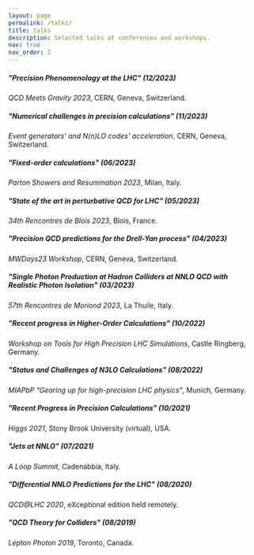 ```yaml
---
layout: page
permalink: /talks/
title: talks
description: Selected talks at conferences and workshops.
nav: true
nav_order: 2
---
```


##### **"Precision Phenomenology at the LHC"** *(12/2023)*
*QCD Meets Gravity 2023*, CERN, Geneva, Switzerland. 
&nbsp; 
<a href='https://indico.cern.ch/event/1317494/'><i class="fa-solid fa-link"></i></a> 
&nbsp; 
<a href='https://cds.cern.ch/record/2883975'><i class="fa-solid fa-video"></i></a>

##### **"Numerical challenges in precision calculations"** *(11/2023)*
*Event generators’ and N(n)LO codes’ acceleration*, CERN, Geneva, Switzerland. 
&nbsp; 
<a href='https://indico.cern.ch/event/1312061'><i class="fa-solid fa-link"></i></a> 
&nbsp; 
<a href='https://indico.cern.ch/event/1312061/contributions/5651962/attachments/2751852/4796637/AlexanderYoheiHuss.mp4'><i class="fa-solid fa-video"></i></a> 
&nbsp; 
<a href='https://github.com/aykhuss/Lectures-MariaLaach-SMPrec/blob/main/org/toy-nlo/README.pdf'><i class="fa-solid fa-code-branch"></i></a>

##### **"Fixed-order calculations"** *(06/2023)*
*Parton Showers and Resummation 2023*, Milan, Italy.
&nbsp; 
<a href='https://indico.cern.ch/event/1202436/'><i class="fa-solid fa-link"></i></a> 

##### **"State of the art in perturbative QCD for LHC"** *(05/2023)*
*34th Rencontres de Blois 2023*, Blois, France.
&nbsp; 
<a href='http://blois.in2p3.fr/2023/index.html'><i class="fa-solid fa-link"></i></a> 

##### **"Precision QCD predictions for the Drell-Yan process"** *(04/2023)*
*MWDays23 Workshop*, CERN, Geneva, Switzerland.
&nbsp; 
<a href='http://blois.in2p3.fr/2023/index.html'><i class="fa-solid fa-link"></i></a> 

##### **"Single Photon Production at Hadron Colliders at NNLO QCD with Realistic Photon Isolation"** *(03/2023)*
*57th Rencontres de Moriond 2023*, La Thuile, Italy.
&nbsp; 
<a href='https://moriond.in2p3.fr/QCD/2023/MorQCD23Prog.html'><i class="fa-solid fa-link"></i></a> 

##### **"Recent progress in Higher-Order Calculations"** *(10/2022)*
*Workshop on Tools for High Precision LHC Simulations*, Castle Ringberg, Germany.
&nbsp; 
<a href='https://indico.mpp.mpg.de/event/8599/'><i class="fa-solid fa-link"></i></a> 

##### **"Status and Challenges of N3LO Calculations"** *(08/2022)*
*MIAPbP "Gearing up for high-precision LHC physics"*, Munich, Germany.
&nbsp; 
<a href='https://www.munich-iapbp.de/hp-lhc-physics2022/schedule'><i class="fa-solid fa-link"></i></a> 

##### **"Recent Progress in Precision Calculations"** *(10/2021)*
*Higgs 2021*, Stony Brook University (virtual), USA.
&nbsp; 
<a href='https://indico.cern.ch/event/1030068/'><i class="fa-solid fa-link"></i></a> 
&nbsp; 
<a href='https://indico.cern.ch/event/1030068/contributions/4408795/attachments/2330670/3973214/GMT20211019-133209_Recording_2560x1440.mp4'><i class="fa-solid fa-video"></i></a> 

##### **"Jets at NNLO"** *(07/2021)*
*A Loop Summit*, Cadenabbia, Italy.
&nbsp; 
<a href='https://indico.desy.de/event/28197/'><i class="fa-solid fa-link"></i></a> 

##### **"Differential NNLO Predictions for the LHC"** *(08/2020)*
*QCD@LHC 2020*, eXceptional edition held remotely.
&nbsp; 
<a href='https://indico.cern.ch/event/913339/contributions/3843883/'><i class="fa-solid fa-link"></i></a> 

##### **"QCD Theory for Colliders"** *(08/2019)*
*Lepton Photon 2019*, Toronto, Canada.
&nbsp; 
<a href='https://indico.cern.ch/event/688643/contributions/3410256/'><i class="fa-solid fa-link"></i></a> 












